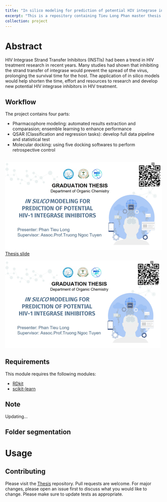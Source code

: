 ```yaml
---
title: "In silico modeling for prediction of potential HIV integrase inhibitors "
excerpt: "This is a repository containing Tieu Long Phan master thesis <br/><img src='/images/Thesis/thesis.jpg'>"
collection: project
---
```



# Abstract
HIV Integrase Strand Transfer Inhibitors (INSTIs) had been a trend in HIV treatment
research in recent years. Many studies had shown that inhibiting the strand transfer
of integrase would prevent the spread of the virus, prolonging the survival time for
the host. The application of in silico models would help shorten the time, effort and
resources to research and develop new potential HIV integrase inhibitors in HIV
treatment.

## Workflow
The project contains four parts:
- Pharmacophore modeling: automated results extraction and comparasion; ensemble learning to enhance performance
- QSAR (Classification and regression tasks): develop full data pipeline and statistical test
- Molecular docking: using five docking softwares to perform retrospective control

<br/><img src='/images/Thesis/thesis_slide.jpg' class='center'>
[Thesis slide](https://tieulongphan.github.io/files/thesis_slide.pdf)

<a href="https://tieulongphan.github.io/files/thesis_slide.pdf"><img src="/images/Thesis/thesis_slide.jpg" alt="thesis slide" style="width:500px"></a>

## Requirements

This module requires the following modules:

- [RDkit](https://www.rdkit.org/)
- [scikit-learn](https://scikit-learn.org/stable/)



## Note
Updating...

## Folder segmentation



# Usage

## Contributing

Please visit the [Thesis](https://github.com/TieuLongPhan/HIV_IN_QSAR) repository.
Pull requests are welcome. For major changes, please open an issue first to discuss what you would like to change. Please make sure to update tests as appropriate.

